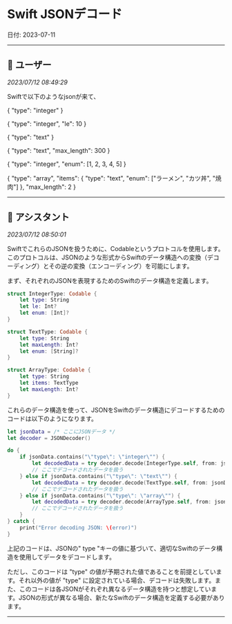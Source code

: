 # Swift JSONデコード

日付: 2023-07-11

---

## 👤 ユーザー
*2023/07/12 08:49:29*

Swiftで以下のようなjsonが来て、

{
  "type": "integer"
}

{
  "type": "integer",
  "le": 10
}

{
  "type": "text"
}

{
  "type": "text",
  "max_length": 300
}

{
  "type": "integer",
  "enum": [1, 2, 3, 4, 5]
}

{
  "type": "array",
  "items": {
    "type": "text",
    "enum": ["ラーメン", "カツ丼", "焼肉"]
  },
  "max_length": 2
}

---

## 🤖 アシスタント
*2023/07/12 08:50:01*

SwiftでこれらのJSONを扱うために、Codableというプロトコルを使用します。このプロトコルは、JSONのような形式からSwiftのデータ構造への変換（デコーディング）とその逆の変換（エンコーディング）を可能にします。

まず、それぞれのJSONを表現するためのSwiftのデータ構造を定義します。

```swift
struct IntegerType: Codable {
    let type: String
    let le: Int?
    let enum: [Int]?
}

struct TextType: Codable {
    let type: String
    let maxLength: Int?
    let enum: [String]?
}

struct ArrayType: Codable {
    let type: String
    let items: TextType
    let maxLength: Int?
}
```

これらのデータ構造を使って、JSONをSwiftのデータ構造にデコードするためのコードは以下のようになります。

```swift
let jsonData = /* ここにJSONデータ */
let decoder = JSONDecoder()

do {
    if jsonData.contains("\"type\": \"integer\"") {
        let decodedData = try decoder.decode(IntegerType.self, from: jsonData)
        // ここでデコードされたデータを扱う
    } else if jsonData.contains("\"type\": \"text\"") {
        let decodedData = try decoder.decode(TextType.self, from: jsonData)
        // ここでデコードされたデータを扱う
    } else if jsonData.contains("\"type\": \"array\"") {
        let decodedData = try decoder.decode(ArrayType.self, from: jsonData)
        // ここでデコードされたデータを扱う
    }
} catch {
    print("Error decoding JSON: \(error)")
}
```

上記のコードは、JSONの" type "キーの値に基づいて、適切なSwiftのデータ構造を使用してデータをデコードします。

ただし、このコードは "type" の値が予期された値であることを前提としています。それ以外の値が "type" に設定されている場合、デコードは失敗します。また、このコードは各JSONがそれぞれ異なるデータ構造を持つと想定しています。JSONの形式が異なる場合、新たなSwiftのデータ構造を定義する必要があります。

---
